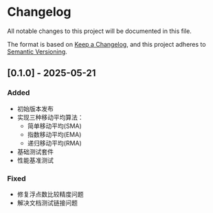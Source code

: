 # Changelog

All notable changes to this project will be documented in this file.

The format is based on [Keep a Changelog](https://keepachangelog.com/en/1.0.0/),
and this project adheres to [Semantic Versioning](https://semver.org/spec/v2.0.0.html).

## [0.1.0] - 2025-05-21

### Added
- 初始版本发布
- 实现三种移动平均算法：
  - 简单移动平均(SMA)
  - 指数移动平均(EMA) 
  - 递归移动平均(RMA)
- 基础测试套件
- 性能基准测试

### Fixed
- 修复浮点数比较精度问题
- 解决文档测试链接问题